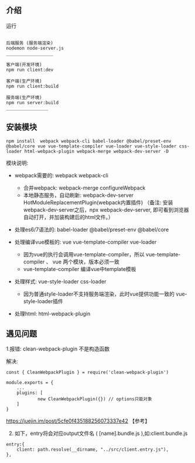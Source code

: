 ## 介绍

运行

```

后端服务 (服务端渲染)
nodemon node-server.js
__________________

客户端(开发环境)
npm run client:dev

客户端(生产环境)
npm run client:build

服务端(生产环境)
npm run server:build
________________
```

## 安装模块

```
npm install  webpack webpack-cli babel-loader @babel/preset-env @babel/core vue vue-template-compiler vue-loader vue-style-loader css-loader html-webpack-plugin webpack-merge webpack-dev-server -D
```

模块说明:

* webpack需要的: webpack webpack-cli
    * 合并webpack: webpack-merge configureWebpack
    * 本地静态服务，自动刷新: webpack-dev-server HotModuleReplacementPlugin(webpack内置插件)
      （备注: 安装 webpack-dev-server之后，npx webpack-dev-server, 即可看到浏览器自动打开，并加装构建后的html文件。）

* 处理es6/7语法的: babel-loader @babel/preset-env @babel/core

* 处理编译vue模板的: vue vue-template-compiler vue-loader 
   * 因为vue的执行会调用vue-template-compiler，所以 vue-template-compiler 、 vue 两个模块，版本必须一致
   * vue-template-compiler 编译vue中template模板

* 处理样式: vue-style-loader css-loader
    * 因为普通style-loader不支持服务端渲染，此时vue提供功能一致的 vue-style-loader插件

* 处理html: html-webpack-plugin

## 遇见问题

1.报错: clean-webpack-plugin 不是构造函数  

解决: 

```
const { CleanWebpackPlugin } = require('clean-webpack-plugin')

module.exports = {
    ...
    plugins: [
            new CleanWebpackPlugin({}) // options只能对象
    ]
}
```

https://juejin.im/post/5cfe0f435188256073337e42 【参考】

2. 如下，entry将会对应output文件名 ( [name].bundle.js ),如:client.bundle.js

```
entry:{
    client: path.resolve(__dirname, "../src/client.entry.js"),
},
```